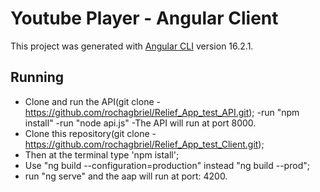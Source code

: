# Youtube Player - Angular Client

This project was generated with [Angular CLI](https://github.com/angular/angular-cli) version 16.2.1.

## Running

* Clone and run the API(git clone - https://github.com/rochagbriel/Relief_App_test_API.git);
    -run "npm install"
    -run "node api.js"
    -The API will run at port 8000.
* Clone this repository(git clone - https://github.com/rochagbriel/Relief_App_test_Client.git);
* Then at the terminal type 'npm istall';
* Use "ng build --configuration=production" instead "ng build --prod";
* run "ng serve" and the aap will run at port: 4200.
